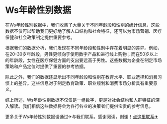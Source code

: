 # Ws年龄性别数据

在Ws年龄性别数据中，我们收集了大量关于不同年龄段和性别的统计信息，这些数据不仅可以帮助我们更好地了解人口结构和社会特征，还可以为市场营销、医疗保健和社会政策制定提供重要参考。

根据我们的数据分析，我们发现在不同年龄段和性别中存在着明显的差异。例如，在20-30岁年龄段，男性更倾向于使用数字产品和进行线上购物；而在50岁以上的年龄段，女性在医疗保健方面的支出要远高于男性。这些数据为企业在制定市场策略和产品定位时提供了重要的参考依据。

除此之外，我们的数据还显示出不同年龄段和性别在教育水平、职业选择和消费习惯上的差异。这些信息对于制定教育政策、职业规划和消费市场分析具有重要意义。

综上所述，Ws年龄性别数据不仅仅是一组数字，更是对社会结构和人群特征的深入解读。我们相信这些数据将会为各行各业的决策者们提供宝贵的参考信息。

更多关于Ws年龄性别数据请通过✈与我们联系，感谢阅读，谢谢！[点这里联系✈](https://www.k02.cc)
